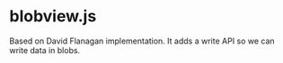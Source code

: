 blobview.js
==========

Based on David Flanagan implementation. It adds a write API so we can write data in blobs.

